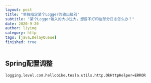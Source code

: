 ```yaml
---
layout: post
title: "单独指定某个Logger的输出级别"
subtitle: "某个Logger输入的大小过大，想要不打印这部分日志怎么办？"
date: 2020-9-20
author: liying
category: http
tags: [java,DelayQueue]
finished: true
---
```


## Spring配置调整



```properties
logging.level.com.hellobike.tesla.utils.http.OkHttpHelper=ERROR
```




